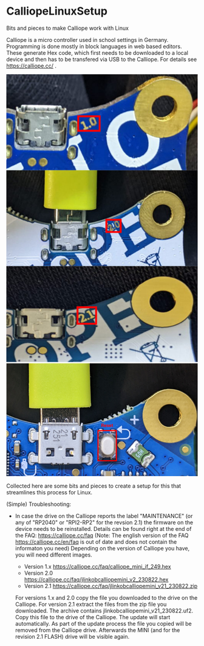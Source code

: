 # CalliopeLinuxSetup
Bits and pieces to make Calliope work with Linux

Calliope is a micro controller used in school settings in Germany. Programming is done mostly in block languages 
in web based editors. These generate Hex code, which first needs to be downloaded to a local device and then has 
to be transfered via USB to the Calliope. For details see https://calliope.cc/ .

![Revisions](images/Calli_rev.png)
![Reset](images/Calli_reset.png)

Collected here are some bits and pieces to create a setup for this that streamlines this process for Linux. 

(Simple) Troubleshooting:
- In case the drive on the Calliope reports the label "MAINTENANCE" (or any of "RP2040" or "RPI2-RP2" for the revsion 2.1) the firmware on the device needs to be reinstalled. Details can be found right at the end of the FAQ: https://calliope.cc/faq
  (Note: The english version of the FAQ https://calliope.cc/en/faq is out of date and does not contain the informaton you need)
  Depending on the version of Calliope you have, you will need different images.
  - Version 1.x https://calliope.cc/faq/calliope_mini_if_249.hex
  - Version 2.0 https://calliope.cc/faq/jlinkobcalliopemini_v2_230822.hex
  - Version 2.1 https://calliope.cc/faq/jlinkobcalliopemini_v21_230822.zip
    
  For versions 1.x and 2.0 copy the file you downloaded to the drive on the Calliope. For version 2.1 extract the files from the zip file you downloaded. The archive contains jlinkobcalliopemini_v21_230822.uf2. Copy this file to the drive of the Calliope.
  The update will start automatically. As part of the update process the file you copied will be removed from the Calliope drive. Afterwards the MINI (and for the revision 2.1 FLASH) drive will be visible again.
